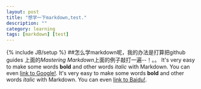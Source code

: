 ```yaml
---
layout: post
title: "想学一下markdown,test."
description: ""
category: learning
tags: [markdown] [test]
---
```

{% include JB/setup %}
##怎么学markdown呢，我的办法是打算把github guides 上面的*Mastering Markdown*上面的例子敲打一遍--！。。
It's very easy to make some words **bold** and other words *italic* with Markdown. You can even [link to Google!](http://google.com).
It's very easy to make some words **bold** and other words *italic* with Markdown. You can even [link to Baidu!](http://www.baidu.com).
